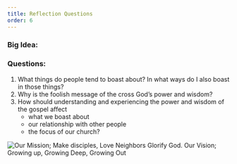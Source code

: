 ```yaml
---
title: Reflection Questions
order: 6
---
```


### Big Idea:


### Questions:


1.	What things do people tend to boast about? In what ways do I also boast in those things?
2.	Why is the foolish message of the cross God’s power and wisdom?
3.	How should understanding and experiencing the power and wisdom of the gospel affect
     - what we boast about
     - our relationship with other people
     - the focus of our church? 

![Our Mission; Make disciples, Love Neighbors Glorify God. Our Vision; Growing up, Growing Deep, Growing Out](https://raw.githubusercontent.com/stgeorgeshurstville/bulletin/main/images/upload.JPG)
